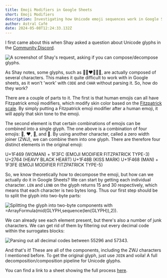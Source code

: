 ```yaml
---
title: Emoji Modifiers in Google Sheets
short: Emoji Modifiers
description: Investigating how Unicode emoji sequences work in Google Sheets.
author: Astral Café
date: 2024-05-08T12:24:33.132Z
---
```

I first came about this when Shay asked a question about Unicode glyphs in the [Community Discord](https://discord.gg/M9GKpPd).

![A screenshot of Shay's request, asking if you can compose/decompose glyphs.](/static/img/shay-unicode-request.png "Shay's Request")

As Shay notes, some glyphs, such as 👩🏼‍❤️‍💋‍👨🏾, are actually composed of several characters. This makes it quite difficult to work with in Google sheets, as it won't 'work' with `CODE` and `CHAR` without parsing it. So, how do they work?

There are a couple of parts to it. The first is that human emojis can all have Fitzpatrick emoji modifiers, which modify skin color based on the [Fitzpatrick scale](https://en.wikipedia.org/wiki/Fitzpatrick_scale). By simply putting a Fitzpatrick emoji modifier after a human emoji, it will apply that skin tone to the emoji.

The second element is that certain combinations of emojis can be combined into a single glyph. The one above is a combination of four emojis: 👩, ❤, 💋, and 👨. By using another character, called a zero width joiner (ZWJ), we can combine them into one glyph. There are therefore four distinct elements in the original emoji:

U+1F469 (WOMAN) + 1F3FC (EMOJI MODIFIER FITZPATRICK TYPE-3)
U+2764 (HEAVY BLACK HEART)
U+1F48B (KISS MARK)
U+1F468 (MAN) + 1F3FE (EMOJI MODIFIER FITZPATRICK TYPE-5)

So, we know theoretically how to decompose the emoji, but how can we actually do it in Google Sheets? We can start by getting each individual character. `LEN` and `LENB` on the glyph returns 15 and 30 respectively, which means that each character is two bytes long. Thus our first step should be to split the glyph into two-byte parts:

![Splitting the glyph into two-byte components with =ArrayFormula(mid(GLYPH,sequence(len(GLYPH)),2)).](/static/img/two-byte-split.png "Two-byte Split")

We can already see each element present, but there's also a number of junk characters. We can get rid of them by filtering out every decimal code within the surrogates blocks:

![Parsing out all decimal codes between 55296 and 57343.](/static/img/parsed-glyph-comps.png "Parsed glyph components")

And that's it! These are all of the components, including the ZWJ characters I mentioned before. To get the original glyph, just use `JOIN` and voila! A full decomposition/composition pipeline for Unicode glyphs.

You can find a link to a sheet showing the full process [here](https://docs.google.com/spreadsheets/d/1jtw8Y6U9J8jXd3V82I6gCiJKZf3U4YjCtab2DhgCX5Y/edit?usp=sharing).